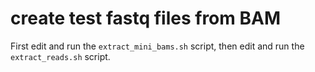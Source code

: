 # create test fastq files from BAM

First edit and run the `extract_mini_bams.sh` script, then edit and run the `extract_reads.sh` script. 
